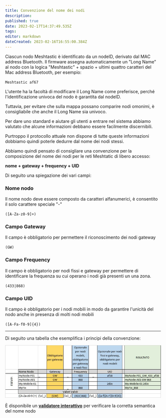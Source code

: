 ```yaml
---
title: Convenzione del nome dei nodi
description: 
published: true
date: 2023-02-17T14:37:49.535Z
tags: 
editor: markdown
dateCreated: 2023-02-16T16:55:00.384Z
---
```


Ciascun nodo Meshtastic è identificato da un nodeID, derivato dal MAC address Bluetooth. Il firmware assegna automaticamente un "Long Name" al nodo con la logica "Meshtastic" + spazio + ultimi quattro caratteri del Mac address Bluetooth, per esempio:

`Meshtastic af67`

L'utente ha la facoltà di modificare il Long Name come preferisce, perché l'identificazione univoca del nodo è garantita dal nodeID.

Tuttavia, per evitare che sulla mappa possano comparire nodi omonimi, è consigliabile che anche il Long Name sia univoco.

Per dare uno standard e aiutare gli utenti a entrare nel sistema abbiamo valutato che alcune informazioni debbano essere facilmente discernibili.

Purtroppo il protocollo attuale non dispone di tutte queste informazioni dobbiamo quindi poterle dedurre dal nome dei nodi stessi.

Abbiamo quindi pensato di consigliare una convenzione per la composizione del nome dei nodi per le reti Meshtatic di libero accesso:

**nome + gateway + frequency + UID**

Di seguito una spiegazione dei vari campi:

### Nome nodo
Il nome nodo deve essere composto da caratteri alfanumerici, è consentito il solo carattere speciale "-"

`([A-Za-z0-9]+)`

### Campo Gateway
Il campo è obbligatorio per permettere il riconoscimento dei nodi gateway

`(GW)
`
### Campo Frequency
Il campo è obbligatorio per nodi fissi e gateway per permettere di identificare la frequenza su cui operano i nodi già presenti un una zona.

`(433|868)`

### Campo UID
Il campo è obbligatorio per i nodi mobili in modo da garantire l'unicità del nodo anche in presenza di molti nodi mobili

`([A-Fa-f0-9]{4})`

---

Di seguito una tabella che esemplifica i principi della convenzione:

![namingconvention.jpg](/namingconvention.jpg)

È disponibile un **[validatore interattivo](https://map.loraitalia.it/?page=validator)** per verificare la corretta semantica del nome nodo
